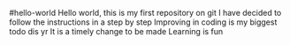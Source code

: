 #hello-world 
Hello world, this is my first repository on git 
I have decided to follow the instructions in a step by step 
Improving in coding is my biggest todo dis yr 
It is a timely change to be made 
Learning is fun 
